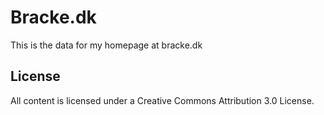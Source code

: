 # Bracke.dk

This is the data for my homepage at bracke.dk



## License
All content is licensed under a Creative Commons Attribution 3.0 License.
